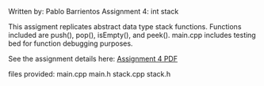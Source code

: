 Written by: Pablo Barrientos
Assignment 4: int stack

This assigment replicates abstract data type stack functions. 
Functions included are push(), pop(), isEmpty(), and peek().
main.cpp includes testing bed for function debugging purposes.

See the assignment details here: [Assignment 4 PDF](./Assignment4IntStack.pdf)

files provided: 
main.cpp 
main.h 
stack.cpp
stack.h